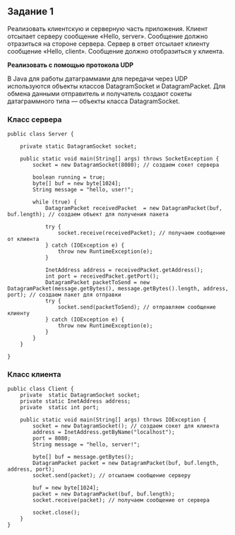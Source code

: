 ## **Задание 1**
Реализовать клиентскую и серверную часть приложения. Клиент отсылает серверу
сообщение «Hello, server». Сообщение должно отразиться на стороне сервера.
Сервер в ответ отсылает клиенту сообщение «Hello, client». Сообщение должно
отобразиться у клиента.

**Реализовать с помощью протокола UDP**

В Java для работы датаграммами для передачи через UDP используются объекты классов DatagramSocket и DatagramPacket. Для обмена данными отправитель и получатель создают сокеты датаграммного типа — объекты класса DatagramSocket.

### Класс сервера ###

    public class Server {
    
        private static DatagramSocket socket;
    
        public static void main(String[] args) throws SocketException {
            socket = new DatagramSocket(8080); // создаем сокет сервера
    
            boolean running = true;
            byte[] buf = new byte[1024];
            String message = "hello, user!";
    
            while (true) {
                DatagramPacket receivedPacket  = new DatagramPacket(buf, buf.length); // создаем объект для получения пакета
    
                try {
                    socket.receive(receivedPacket); // получаем сообщение от клиента
                } catch (IOException e) {
                    throw new RuntimeException(e);
                }
    
                InetAddress address = receivedPacket.getAddress();
                int port = receivedPacket.getPort();
                DatagramPacket packetToSend = new DatagramPacket(message.getBytes(), message.getBytes().length, address, port); // создаем пакет для отправки
                try {
                    socket.send(packetToSend); // отправляем сообщение клиенту
                } catch (IOException e) {
                    throw new RuntimeException(e);
                }
            }
        }
    
    }

 

### Класс клиента ###
    
    public class Client {
        private  static DatagramSocket socket;
        private static InetAddress address;
        private  static int port;
    
        public static void main(String[] args) throws IOException {
            socket = new DatagramSocket(); // cоздаем сокет для клиента
            address = InetAddress.getByName("localhost");
            port = 8080;
            String message = "hello, server!";
    
            byte[] buf = message.getBytes();
            DatagramPacket packet = new DatagramPacket(buf, buf.length, address, port);
            socket.send(packet); // отсылаем сообщение серверу
    
            buf = new byte[1024];
            packet = new DatagramPacket(buf, buf.length);
            socket.receive(packet); // получаем сообщение от сервера
    
            socket.close();
        }
    }


